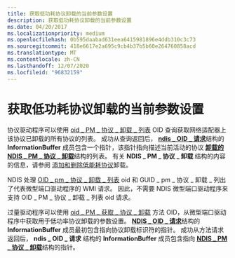 ```yaml
---
title: 获取低功耗协议卸载的当前参数设置
description: 获取低功耗协议卸载的当前参数设置
ms.date: 04/20/2017
ms.localizationpriority: medium
ms.openlocfilehash: 0b595daabad631eea6415981896e4ddb310c3c73
ms.sourcegitcommit: 418e6617e2a695c9cb4b37b5b60e264760858acd
ms.translationtype: MT
ms.contentlocale: zh-CN
ms.lasthandoff: 12/07/2020
ms.locfileid: "96832159"
---
```

# <a name="obtaining-the-current-parameter-settings-of-low-power-protocol-offloads"></a>获取低功耗协议卸载的当前参数设置





协议驱动程序可以使用 [oid \_ PM \_ 协议 \_ 卸载 \_ 列表](./oid-pm-protocol-offload-list.md) OID 查询获取网络适配器上该协议已卸载的所有协议的列表。 成功从查询返回后， [**ndis \_ OID \_ 请求**](/windows-hardware/drivers/ddi/ndis/ns-ndis-_ndis_oid_request)结构的 **InformationBuffer** 成员包含一个指针，该指针指向描述当前活动的协议 [**卸载的 NDIS \_ PM \_ 协议 \_ 卸载**](/windows-hardware/drivers/ddi/ntddndis/ns-ntddndis-_ndis_pm_protocol_offload)结构的列表。 有关 **NDIS \_ PM \_ 协议 \_ 卸载** 结构的内容的信息，请参阅 [添加和删除低能耗协议](adding-and-deleting-low-power-protocol-offloads.md)卸载。

NDIS 处理 [OID \_ pm \_ 协议 \_ 卸载 \_ 列表](./oid-pm-protocol-offload-list.md) oid 和 GUID \_ pm \_ 协议 \_ 卸载 \_ 列出了代表微型端口驱动程序的 WMI 请求。 因此，不需要 NDIS 微型端口驱动程序来支持 OID \_ PM \_ 协议 \_ 卸载 \_ 列表 oid 请求。

过量驱动程序可以使用 [oid \_ PM \_ 获取 \_ 协议 \_ 卸载](./oid-pm-get-protocol-offload.md) 方法 OID，从微型端口驱动程序中获取用于低功率协议卸载的参数设置。 [**NDIS \_ OID \_ 请求**](/windows-hardware/drivers/ddi/ndis/ns-ndis-_ndis_oid_request)结构的 **InformationBuffer** 成员最初包含指向协议卸载标识符的指针。 成功从方法请求返回后， **ndis \_ OID \_ 请求** 结构的 **InformationBuffer** 成员包含指向 [**NDIS \_ PM \_ 协议 \_ 卸载**](/windows-hardware/drivers/ddi/ntddndis/ns-ntddndis-_ndis_pm_protocol_offload)结构的指针。

 

